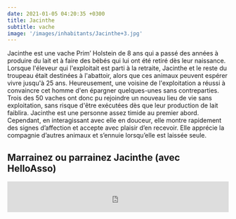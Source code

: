 ```yaml
---
date: 2021-01-05 04:20:35 +0300
title: Jacinthe
subtitle: vache
image: '/images/inhabitants/Jacinthe+3.jpg'
---
```


Jacinthe est une vache Prim’ Holstein de 8 ans qui a passé des années à produire du lait et à faire des bébés qui lui ont été retiré dès leur naissance. Lorsque l'éleveur qui l'exploitait est parti à la retraite, Jacinthe et le reste du troupeau était destinées à l'abattoir, alors que ces animaux peuvent espérer vivre jusqu'à 25 ans. Heureusement, une voisine de l'exploitation a réussi à convaincre cet homme d'en épargner quelques-unes sans contreparties. Trois des 50 vaches ont donc pu rejoindre un nouveau lieu de vie sans exploitation, sans risque d'être exécutées dès que leur production de lait faiblira.
Jacinthe est une personne assez timide au premier abord. Cependant, en interagissant avec elle en douceur, elle montre rapidement des signes d’affection et accepte avec plaisir d’en recevoir. Elle apprécie la compagnie d’autres animaux et s’ennuie lorsqu’elle est laissée seule.

## Marrainez ou parrainez Jacinthe (avec HelloAsso)

<iframe id="haWidget" allowtransparency="true" src="https://www.helloasso.com/associations/mallouestan-association/formulaires/4/widget-bouton" style="width: 100%; height: 70px; border: none;"></iframe>